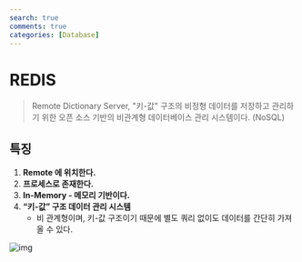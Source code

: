 ```yaml
---
search: true
comments: true
categories: [Database]
---
```


# REDIS

> Remote Dictionary Server, "키-값" 구조의 비정형 데이터를 저장하고 관리하기 위한 오픈 소스 기반의 비관계형 데이터베이스 관리 시스템이다. (NoSQL)

## 특징

1. **Remote 에 위치한다.**
2. **프로세스로 존재한다.**
3. **In-Memory - 메모리 기반이다.**
4. **“키-값” 구조 데이터 관리 시스템**
   * 비 관계형이며, 키-값 구조이기 때문에 별도 쿼리 없이도 데이터를 간단히 가져올 수 있다.

![img](https://s3.us-west-2.amazonaws.com/secure.notion-static.com/a4c8abb9-4b4c-4e9b-8ac7-750aafffaac6/Untitled.png?X-Amz-Algorithm=AWS4-HMAC-SHA256&X-Amz-Credential=AKIAT73L2G45O3KS52Y5%2F20210710%2Fus-west-2%2Fs3%2Faws4_request&X-Amz-Date=20210710T202828Z&X-Amz-Expires=86400&X-Amz-Signature=d0ed591084821f6446f9d889d1928d99baba7cf151f3664d0decd4db19416131&X-Amz-SignedHeaders=host&response-content-disposition=filename%20%3D%22Untitled.png%22)